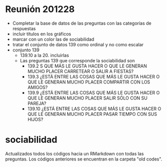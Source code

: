 
# Reunión 201228

- Completar la base de datos de las preguntas con las categorías de respuestas
- incluir títulos en los gráficos
- marcar con un color las de sociabilidad
- tratar el conjunto de datos 139 como ordinal y no como escalar
- conjunto 139
    - 139.10 a la 20. incluirlas
    - Las preguntas 139 que corresponde la sociabilidad son
      - 139.2 S QUE MÁS LE GUSTA HACER O QUE LE GENERAN MUCHO PLACER CARRETEAR O SALIR A FIESTAS?
      - 139.3 ¿ESTÁ ENTRE LAS COSAS QUE MÁS LE GUSTA HACER O QUE LE GENERAN MUCHO PLACER COMPARTIR CON LOS AMIGOS?
      - 139.9 ¿ESTÁ ENTRE LAS COSAS QUE MÁS LE GUSTA HACER O QUE LE GENERAN MUCHO PLACER SALIR SÓLO CON SU PAREJA?
      - 139.10 ¿ESTÁ ENTRE LAS COSAS QUE MÁS LE GUSTA HACER O QUE LE GENERAN MUCHO PLACER PASAR TIEMPO CON SUS HIJOS?



# sociabilidad

Actualizados todos los códigos hacia un RMarkdown con todas las preguntas.
Los códigos anteriores se encuentran en la carpeta "old codes".
